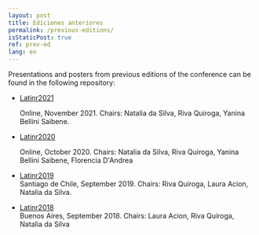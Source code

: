 ```yaml
---
layout: post
title: Ediciones anteriores
permalink: /previous-editions/
isStaticPost: true
ref: prev-ed
lang: en
---
```


Presentations and posters from previous editions of the conference can be found in the following repository:

* [Latinr2021](https://github.com/LatinR/presentaciones-LatinR2021)

  Online, November 2021. Chairs: Natalia da Silva, Riva Quiroga, Yanina Bellini Saibene.

* [Latinr2020](https://github.com/LatinR/presentaciones-LatinR2020)

  Online, October 2020. Chairs: Natalia da Silva, Riva Quiroga, Yanina Bellini Saibene, Florencia D'Andrea
  
* [Latinr2019](https://github.com/LatinR/presentaciones-LatinR2019)   
  Santiago de Chile, September 2019. Chairs: Riva Quiroga, Laura Acion, Natalia da Silva.

* [Latinr2018](https://github.com/LatinR/presentaciones-LatinR2018)  
  Buenos Aires, September 2018. Chairs: Laura Acion, Riva Quiroga, Natalia da Silva


